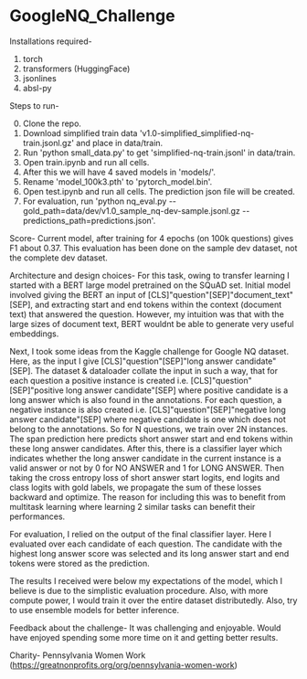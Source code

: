 # GoogleNQ_Challenge

Installations required-
1. torch
2. transformers (HuggingFace)
3. jsonlines
4. absl-py

Steps to run-

0. Clone the repo.
1. Download simplified train data 'v1.0-simplified_simplified-nq-train.jsonl.gz' and place in data/train.
2. Run 'python small_data.py' to get 'simplified-nq-train.jsonl' in data/train.
3. Open train.ipynb and run all cells.
4. After this we will have 4 saved models in 'models/'.
5. Rename 'model_100k3.pth' to 'pytorch_model.bin'.
6. Open test.ipynb and run all cells. The prediction json file will be created.
7. For evaluation, run 'python nq_eval.py --gold_path=data/dev/v1.0_sample_nq-dev-sample.jsonl.gz --predictions_path=predictions.json'.

Score-
Current model, after training for 4 epochs (on 100k questions) gives F1 about 0.37. This evaluation has been 
done on the sample dev dataset, not the complete dev dataset.
 
Architecture and design choices-
For this task, owing to transfer learning I started with a BERT large model pretrained on the SQuAD set. 
Initial model involved giving the BERT an input of [CLS]"question"[SEP]"document_text"[SEP],
and extracting start and end tokens within the context (document text) that answered the question.
However, my intuition was that with the large sizes of document text, BERT wouldnt be able
to generate very useful embeddings.

Next, I took some ideas from the Kaggle challenge for Google NQ dataset. 
Here, as the input I give [CLS]"question"[SEP]"long answer candidate"[SEP]. 
The dataset & dataloader collate the input in such a way, that for each question a positive instance
is created i.e. [CLS]"question"[SEP]"positive long answer candidate"[SEP] where positive candidate is 
a long answer which is also found in the annotations.
For each question, a negative instance is also created i.e.
 [CLS]"question"[SEP]"negative long answer candidate"[SEP] where negative candidate is one which does not
belong to the annotations.
So for N questions, we train over 2N instances.
The span prediction here predicts short answer start and end tokens within these long answer candidates.
After this, there is a classifier layer which indicates whether the long answer candidate in the current
instance is a valid answer or not by 0 for NO ANSWER and 1 for LONG ANSWER.
Then taking the cross entropy loss of short answer start logits, end logits and class logits with gold labels,
we propagate the sum of these losses backward and optimize. 
The reason for including this was to benefit from multitask learning where learning 2 similar tasks
can benefit their performances.

For evaluation,
I relied on the output of the final classifier layer. Here I evaluated over each candidate of each question.
The candidate with the highest long answer score was selected and its long answer start and end tokens were
stored as the prediction.

The results I received were below my expectations of the model, which I believe is due to the simplistic
evaluation procedure. Also, with more compute power, I would train it over the entire dataset distributedly.
Also, try to use ensemble models for better inference.

Feedback about the challenge-
It was challenging and enjoyable. Would have enjoyed spending some more time on it and getting better results.

Charity-
Pennsylvania Women Work (https://greatnonprofits.org/org/pennsylvania-women-work)
